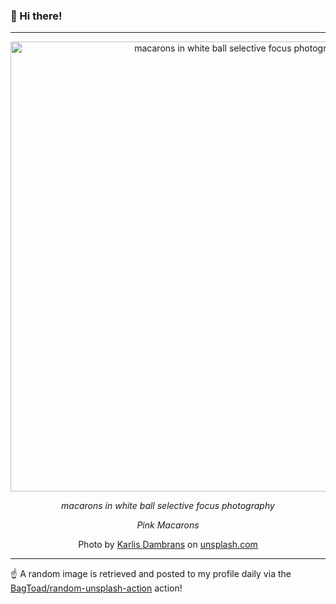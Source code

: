 ### 👋 Hi there!

----
<div align="center">
  <img width="720" src="https://images.unsplash.com/photo-1470124182917-cc6e71b22ecc?crop=entropy&cs=tinysrgb&fit=max&fm=jpg&ixid=M3w1NTI0NDl8MHwxfHJhbmRvbXx8fHx8fHx8fDE3MDU0NzEyMzl8&ixlib=rb-4.0.3&q=80&w=1080" alt="macarons in white ball selective focus photography">
  
  <em>macarons in white ball selective focus photography</em>
  
  <em>Pink Macarons</em>
  
  Photo by [Karlis Dambrans](http://dambrans.lv) on [unsplash.com](https://unsplash.com/)
</div>

----

☝️ A random image is retrieved and posted to my profile daily via the [BagToad/random-unsplash-action](https://github.com/BagToad/random-unsplash-action) action!
